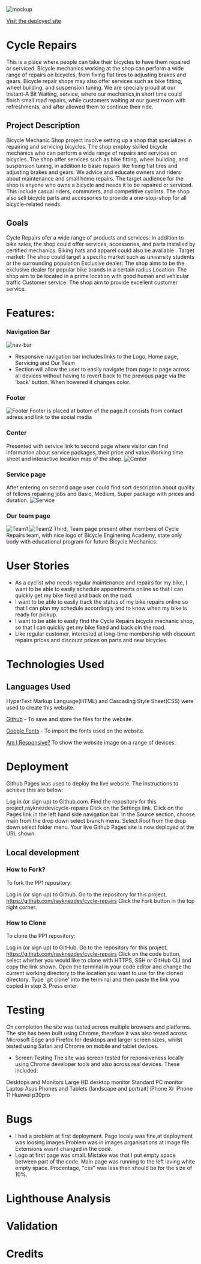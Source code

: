 ![mockup](assets/images/readme/mockup.png)


[Visit the deployed site](https://rayknezdev.github.io/cycle-repairs/) 

#  Cycle Repairs 
This is a place where people can take their bicycles to have them repaired or serviced. Bicycle mechanics working at the shop can perform a wide range of repairs on bicycles, from fixing flat tires to adjusting brakes and gears. Bicycle repair shops may also offer services such as bike fitting, wheel building, and suspension tuning. We are specialy proud at our Instant-A Bit  Waiting,  service, where our mechanics,in short time could finish small road repairs, while customers waiting at our guest room with refreshments, and after allowed them to continue their ride.
## Project Description
 Bicycle Mechanic Shop project involve setting up a shop that specializes in repairing and servicing bicycles. The shop employ skilled bicycle mechanics who can perform a wide range of repairs and services on bicycles. The shop offer services such as bike fitting, wheel building, and suspension tuning, in addition to basic repairs like fixing flat tires and adjusting brakes and gears. We advice and educate owners and riders about maintenance and small home repairs.  The target audience for the shop is anyone who owns a bicycle and needs it to be repaired or serviced. This include casual riders, commuters, and competitive cyclists. The shop also sell bicycle parts and accessories to provide a one-stop-shop for all bicycle-related needs.
 ## Goals
Cycle Repairs ofer a wide range of products and services: In addition to bike sales, the shop could offer services, accessories, and parts installed by certified mechanics. Biking hats and apparel could also be available .
Target market: The shop could target a specific market such as university students or the surrounding population 
Exclusive dealer: The shop  aims to be the exclusive dealer for popular bike brands in a certain radius 
Location: The shop aim to be located in a prime location with good human and vehicular traffic 
Customer service: The shop  aim to provide excellent customer service.

 
 # Features:

 ### Navigation Bar

 ![nav-bar](assets/images/readme/nav-bar.png)


   - Responsive navigation bar includes links to the Logo, Home page, Servicing and Our Team
   - Section will allow the user to easily navigate from page to page across all devices without having to revert back to the previous page via the ‘back’ button. When howered it changes color.

### Footer

![Footer](assets/images/readme/Footer.png)
Footer is placed at botom of the page.It consists from contact adress and link to the social media

### Center
Presented with service link to second page where visitor can find information about service packages, their price and value.Working time sheet and interactive location map of the shop.
![Center](<assets/images/readme/Center 1st page.png>)


### Service page
After entering on second page user could find sort description about quality of fellows repairing jobs and Basic, Medium, Super package with prices and duration.
![Service](<Service page.png>)

### Our team page
![Team1](assets/images/readme/Team1.png)
![Team2](Team2.png)
Third, Team page present other members of Cycle Repairs team, with nice logo of Bicycle Enginering Academy, state only body with educational program for future Bicycle Mechanics.

# User Stories
 - As a cyclist who needs regular maintenance and repairs for my bike, I want to be able to easily schedule appointments online so that I can quickly get my bike fixed  and 
    back on the road.
 - I want to be able to easily track the status  of my bike repairs online so that I can plan my schedule accordingly and to know when my bike is ready for pickup.           
 -  I want to be able to easily find the Cycle Repairs bicycle mechanic shop, so that I can quickly get my bike fixed and back oln the road.
 - Like regular customer, interested at long-time membership with discount repairs prices and discount prices on parts and new bicycles.

 
# Technologies Used
## Languages Used
HyperText Markup Language(HTML) and Cascading Style Sheet(CSS) were used to create this website.

[Github](https://www.github.com/) - To save and store the files for the website.

[Google Fonts](https://fonts.google.com/) - To import the fonts used on the website.

[Am I Responsive?](http://ami.responsivedesign.is/) To show the website image on a range of devices.

# Deployment
Github Pages was used to deploy the live website. The instructions to achieve this are below:

Log in (or sign up) to Github.com.
Find the repository for this project,rayknezdev/cycle-repairs
Click on the Settings link.
Click on the Pages link in the left hand side navigation bar.
In the Source section, choose main from the drop down select branch menu. Select Root from the drop down select folder menu.
Your live Github Pages site is now deployed at the URL shown.
## Local development

### How to Fork?
To fork the PP1 repository:

Log in (or sign up) to Github.
Go to the repository for this project, https://github.com/rayknezdev/cycle-repairs
Click the Fork button in the top right corner.

### How to Clone
To clone the PP1 repository:

Log in (or sign up) to GitHub.
Go to the repository for this project, https://github.com/rayknezdev/cycle-repairs
Click on the code button, select whether you would like to clone with HTTPS, SSH or GitHub CLI and copy the link shown.
Open the terminal in your code editor and change the current working directory to the location you want to use for the cloned directory.
Type 'git clone' into the terminal and then paste the link you copied in step 3. Press enter.
# Testing
On completion the site was tested across multiple browsers and platforms. The site has been built using Chrome, therefore it was also tested across Microsoft Edge and Firefox for desktops and larger screen sizes, whilst tested using Safari and Chrome on mobile and tablet devices.

- Screen Testing
The site was screen tested for reponsiveness locally using Chrome developer tools and also across real devices. These included:

Desktops and Monitors
Large HD desktop monitor
Standard PC monitor
Laptop Asus
Phones and Tablets (landscape and portrait)
iPhone Xr
iPhone 11
Huawei p30pro

# Bugs
- I had a problem at first deployment. Page localy was fine,at deployment was loosing images.Problem was in images organisations at image file. Extensions wasnt changed in the code.
- Logo at first page was small. Mistake was that  I put empty space between part of the code. Main page was running to the left laving white empty space. Procentage, "css" was less then should be  for the size of 10%.

# Lighthouse Analysis


# Validation

# Credits


